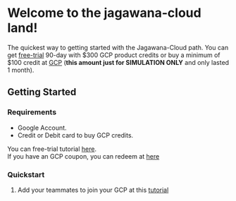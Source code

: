 # Welcome to the jagawana-cloud land!
The quickest way to getting started with the Jagawana-Cloud path. You can get [free-trial](https://cloud.google.com/free/docs/gcp-free-tier) 90-day with $300 GCP product credits or  buy a minimum of $100 credit at [GCP](https://cloud.google.com/gcp) (**this amount just for SIMULATION ONLY** and only lasted 1 month).

## Getting Started

### Requirements
* Google Account.
* Credit or Debit card to buy GCP credits.

You can free-trial tutorial [here](https://k21academy.com/google-cloud/create-google-cloud-free-tier-account/). <br>
If you have an GCP coupon, you can redeem at [here](https://console.cloud.google.com/trygcp)

### Quickstart
1. Add your teammates to join your GCP at this [tutorial](https://www.youtube.com/watch?v=PqMGmRhKsnM) 
